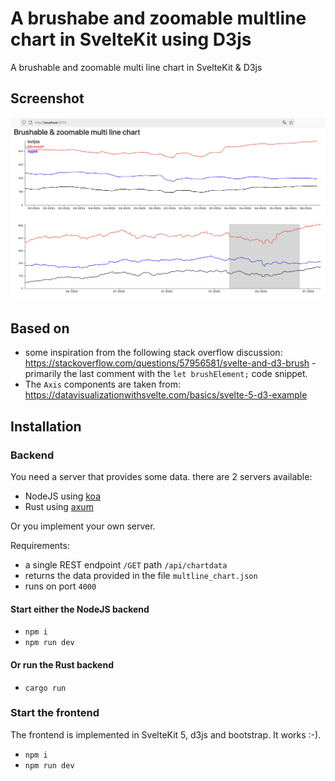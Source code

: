 # A brushabe and zoomable multline chart in SvelteKit using D3js

A brushable and zoomable multi line chart in SvelteKit & D3js


## Screenshot

![This is the repo in action](screenshot.png)

## Based on

- some inspiration from the following stack overflow discussion: https://stackoverflow.com/questions/57956581/svelte-and-d3-brush - primarily the last comment with the ```let brushElement;``` code snippet.
- The ```Axis``` components are taken from: https://datavisualizationwithsvelte.com/basics/svelte-5-d3-example

## Installation

### Backend

You need a server that provides some data. there are 2 servers available:

- NodeJS using [koa](./backend-node)
- Rust using [axum](./backend-rust)

Or you implement your own server.

Requirements:
- a single REST endpoint ```/GET``` path ```/api/chartdata```
- returns the data provided in the file ```multline_chart.json```
- runs on port ```4000```

#### Start either the NodeJS backend

- `npm i`
- `npm run dev`

#### Or run the Rust backend

- `cargo run`

### Start the frontend

The frontend is implemented in SvelteKit 5, d3js and bootstrap. It works :-).

- `npm i`
- `npm run dev`

